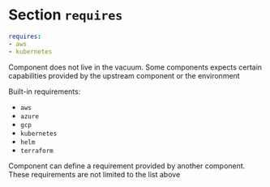 # Section `requires`

```yaml
requires:
- aws
- kubernetes
```

Component does not live in the vacuum. Some components expects certain capabilities provided by the upstream component or the environment

Built-in requirements:

- `aws`
- `azure`
- `gcp`
- `kubernetes`
- `helm`
- `terraform`

Component can define a requirement provided by another component. These requirements are not limited to the list above
